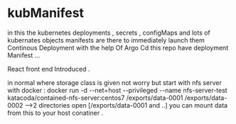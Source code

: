 # kubManifest
in this the kubernetes deployments , secrets , configMaps and lots of kubernates objects manifests are there to immediately launch them
Continous Deployment with the help Of Argo Cd this repo have deployment Manifest ...

React front end Introduced .

in normal where storage class is given not worry but start with nfs server with docker : 
                        docker run -d --net=host --privileged --name nfs-server-test katacoda/contained-nfs-server:centos7  /exports/data-0001 /exports/data-0002
         -->2 directories open [/exports/data-0001 and ..] you can mount data from this to your host conatiner . 
